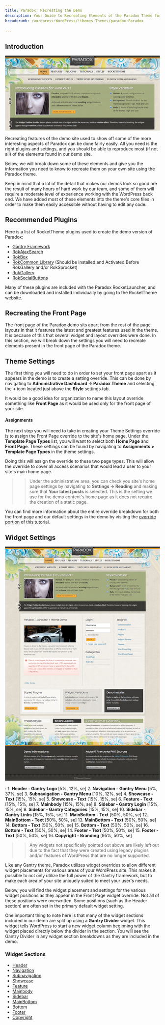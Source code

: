 ```yaml
---
title: Paradox: Recreating the Demo
description: Your Guide to Recreating Elements of the Paradox Theme for WordPress
breadcrumb: /wordpress:WordPress/!themes:Themes/paradox:Paradox

---
```


Introduction
-----

![](assets/paradox.png)

Recreating features of the demo site used to show off some of the more interesting aspects of Paradox can be done fairly easily. All you need is the right plugins and settings, and you should be able to reproduce most (if not all) of the elements found in our demo site.

Below, we will break down some of these elements and give you the information you need to know to recreate them on your own site using the Paradox theme.

Keep in mind that a lot of the detail that makes our demos look so good are the result of many hours of hard work by our team, and some of them will require a moderate level of experience working with the WordPress back end. We have added most of these elements into the theme's core files in order to make them easily accessible without having to edit any code.

Recommended Plugins
-----

Here is a list of RocketTheme plugins used to create the demo version of Paradox:

* [Gantry Framework](http://gantry.org/downloads)
* [RokAjaxSearch](http://www.rockettheme.com/wordpress/plugins/rokajaxsearch)
* [RokBox](http://www.rockettheme.com/wordpress/plugins/rokbox)
* [RokCommon Library](http://www.rockettheme.com/wordpress/plugins/rokutilities) (Should be Installed and Activated Before RokGallery and/or RokSprocket)
* [RokGallery](http://www.rockettheme.com/wordpress/plugins/rokgallery)
* [RokSocialButtons](http://www.rockettheme.com/wordpress/plugins/rokutilities)

Many of these plugins are included with the Paradox RocketLauncher, and can be downloaded and installed individually by going to the RocketTheme website.

Recreating the Front Page
-----

The front page of the Paradox demo sits apart from the rest of the page layouts in that it features the latest and greatest features used in the theme. It is because of this that several widget and layout overrides were done. In this section, we will break down the settings you will need to recreate elements present in the front page of the Paradox theme.

Theme Settings
-----

The first thing you will need to do in order to set your front page apart as it appears in the demo is to create a setting override. This can be done by navigating to **Administrative Dashboard -> Paradox Theme** and selecting the **+** icon located just above the **Style** settings tab.

It would be a good idea for organization to name this layout override something like **Front Page** as it would be used only for the front page of your site.

#### Assignments
The next step you will need to take in creating your Theme Settings override is to assign the Front Page override to the site's home page. Under the **Template Page Types** list, you will want to select both **Home Page** and **Front Page**. These settings can be found by navigating to **Assignments > Template Page Types** in the theme settings.

Doing this will assign the override to these two page types. This will allow the override to cover all access scenarios that would lead a user to your site's main home page.

>> Under the administrative area, you can check you site's home page settings by navigating to **Settings -> Reading** and making sure that **Your latest posts** is selected. This is the setting we use for the demo content's home page as it does not require the creation of a static page.

You can find more information about the entire override breakdown for both the front page and our default settings in the demo by visiting the [override portion](demo_override.md) of this tutorial.

Widget Settings
-----

![](assets/paradox2.png)

:   1. **Header - Gantry Logo** [5%, 12%, se]
    2. **Navigation - Gantry Menu** [5%, 37%, se]
    3. **Subnavigation - Gantry Menu** [10%, 12%, se]
    4. **Showcase - Text** [15%, 15%, se]
    5. **Showcase - Text** [15%, 15%, se]
    6. **Feature - Text** [15%, 15%, se]
    7. **Mainbody** [15%, 15%, se]
    8. **Sidebar - Gantry Login** [15%, 15%, se]
    9. **Sidebar - Gantry Categories** [15%, 15%, se]
    10. **Sidebar - Gantry Links** [15%, 15%, se]
    11. **MainBottom - Text** [50%, 50%, se]
    12. **MainBottom - Text** [50%, 50%, se]
    13. **MainBottom - Text** [50%, 50%, se]
    14. **Bottom - Text** [50%, 50%, se]
    15. **Bottom - Text** [50%, 50%, se]
    16. **Bottom - Text** [50%, 50%, se]
    14. **Footer - Text** [50%, 50%, se]
    15. **Footer - Text** [50%, 50%, se]
    16. **Copyright - Branding** [95%, 50%, se]

>> Any widgets not specifically pointed out above are likely left out due to the fact that they were created using legacy plugins and/or features of WordPress that are no longer supported.

Like any Gantry theme, Paradox utilizes widget overrides to allow different widget placements for various areas of your WordPress site. This makes it possible to not only utilize the full power of the Gantry framework, but to make each area of your site uniquely suited to meet your user's needs.

Below, you will find the widget placement and settings for the various widget positions as they appear in the Front Page widget override. Not all of these positions were overwritten. Some positions (such as the Header section) are often set in the primary default widget setting.

One important thing to note here is that many of the widget sections included in our demo are split up using a **Gantry Divider** widget. This widget tells WordPress to start a new widget column beginning with the widget placed directly below the divider in the section. You will see the Gantry Divider in any widget section breakdowns as they are included in the demo.

### Widget Sections

* [Header](demo_header.md)
* [Navigation](demo_navigation.md)
* [Subnavigation](demo_subnavigation.md)
* [Showcase](demo_showcase.md)
* [Feature](demo_feature.md)
* [Mainbody](demo_posts.md)
* [Sidebar](demo_sidebar.md)
* [MainBottom](demo_mainbottom.md)
* [Bottom](demo_bottom.md)
* [Footer](demo_footer.md)
* [Copyright](demo_copyright.md)
